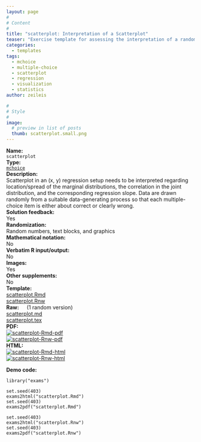 ```yaml
---
layout: page
#
# Content
#
title: "scatterplot: Interpretation of a Scatterplot"
teaser: "Exercise template for assessing the interpretation of a randomly-generated scatterplot regarding the joint and marginal distributions."
categories:
  - templates
tags:
  - mchoice
  - multiple-choice
  - scatterplot
  - regression
  - visualization
  - statistics
author: zeileis

#
# Style
#
image:
  # preview in list of posts
  thumb: scatterplot.small.png
---
```


<div class='row t1 b1'>
  <div class='medium-4 columns'><b>Name:</b></div>
  <div class='medium-8 columns'><code class="highlighter-rouge">scatterplot</code></div>
</div>
<div class='row t1 b1'>
  <div class='medium-4 columns'><b>Type:</b></div>
  <div class='medium-8 columns'><a href="{{ site.url }}/tag/mchoice/"><code class="highlighter-rouge">mchoice</code></a></div>
</div>


<div class='row t20 b1'>
  <div class='medium-4 columns'><b>Description:</b></div>
  <div class='medium-8 columns'>Scatterplot in an (x, y) regression setup needs to be interpreted regarding location/spread of the marginal distributions, the correlation in the joint distribution, and the corresponding regression slope. Data are drawn randomly from a suitable data-generating process so that each multiple-choice item is either about correct or clearly wrong.</div>
</div>
<div class='row t1 b1'>
  <div class='medium-4 columns'><b>Solution feedback:</b></div>
  <div class='medium-8 columns'>Yes</div>
</div>
<div class='row t1 b1'>
  <div class='medium-4 columns'><b>Randomization:</b></div>
  <div class='medium-8 columns'>Random numbers, text blocks, and graphics</div>
</div>
<div class='row t1 b1'>
  <div class='medium-4 columns'><b>Mathematical notation:</b></div>
  <div class='medium-8 columns'>No</div>
</div>
<div class='row t1 b1'>
  <div class='medium-4 columns'><b>Verbatim R input/output:</b></div>
  <div class='medium-8 columns'>No</div>
</div>
<div class='row t1 b1'>
  <div class='medium-4 columns'><b>Images:</b></div>
  <div class='medium-8 columns'>Yes</div>
</div>
<div class='row t1 b1'>
  <div class='medium-4 columns'><b>Other supplements:</b></div>
  <div class='medium-8 columns'>No</div>
</div>

<div class='row t20 b1'>
  <div class='medium-4 columns'><b>Template:</b></div>
  <div class='medium-4 columns'><a href="{{ site.url }}/assets/posts/2017-08-14-scatterplot//scatterplot.Rmd">scatterplot.Rmd</a></div>
  <div class='medium-4 columns'><a href="{{ site.url }}/assets/posts/2017-08-14-scatterplot//scatterplot.Rnw">scatterplot.Rnw</a></div>
</div>
<div class='row t1 b1'>
  <div class='medium-4 columns'><b>Raw:</b> (1 random version)</div>
  <div class='medium-4 columns'><a href="{{ site.url }}/assets/posts/2017-08-14-scatterplot//scatterplot.md" >scatterplot.md</a></div>
  <div class='medium-4 columns'><a href="{{ site.url }}/assets/posts/2017-08-14-scatterplot//scatterplot.tex">scatterplot.tex</a></div>
</div>
<div class='row t1 b1'>
  <div class='medium-4 columns'><b>PDF:</b></div>
  <div class='medium-4 columns'><a href="{{ site.url }}/assets/posts/2017-08-14-scatterplot//scatterplot-Rmd.pdf"><img src="{{ site.url }}/assets/posts/2017-08-14-scatterplot//scatterplot-Rmd-pdf.png" alt="scatterplot-Rmd-pdf"/></a></div>
  <div class='medium-4 columns'><a href="{{ site.url }}/assets/posts/2017-08-14-scatterplot//scatterplot-Rnw.pdf"><img src="{{ site.url }}/assets/posts/2017-08-14-scatterplot//scatterplot-Rnw-pdf.png" alt="scatterplot-Rnw-pdf"/></a></div>
</div>
<div class='row t1 b20'>
  <div class='medium-4 columns'><b>HTML:</b></div>
  <div class='medium-4 columns'><a href="{{ site.url }}/assets/posts/2017-08-14-scatterplot//scatterplot-Rmd.html"><img src="{{ site.url }}/assets/posts/2017-08-14-scatterplot//scatterplot-Rmd-html.png" alt="scatterplot-Rmd-html"/></a></div>
  <div class='medium-4 columns'><a href="{{ site.url }}/assets/posts/2017-08-14-scatterplot//scatterplot-Rnw.html"><img src="{{ site.url }}/assets/posts/2017-08-14-scatterplot//scatterplot-Rnw-html.png" alt="scatterplot-Rnw-html"/></a></div>
</div>



**Demo code:**

<pre><code class="prettyprint ">library(&quot;exams&quot;)

set.seed(403)
exams2html(&quot;scatterplot.Rmd&quot;)
set.seed(403)
exams2pdf(&quot;scatterplot.Rmd&quot;)

set.seed(403)
exams2html(&quot;scatterplot.Rnw&quot;)
set.seed(403)
exams2pdf(&quot;scatterplot.Rnw&quot;)</code></pre>
